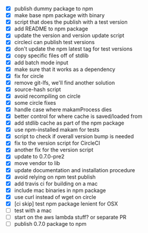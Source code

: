 - [x] publish dummy package to npm
- [x] make base npm package with binary
- [x] script that does the publish with a test version
- [x] add README to npm package
- [x] update the version and version update script
- [x] circleci can publish test versions
- [x] don't update the npm latest tag for test versions
- [x] copy specific files off of stdlib
- [x] add batch mode input
- [x] make sure that it works as a dependency
- [x] fix for circle
- [x] remove git-lfs, we'll find another solution
- [x] source-hash script
- [x] avoid recompiling on circle
- [x] some circle fixes
- [x] handle case where makamProcess dies
- [x] better control for where cache is saved/loaded from
- [x] add stdlib cache as part of the npm package
- [x] use npm-installed makam for tests
- [x] script to check if overall version bump is needed
- [x] fix to the version script for CircleCI
- [x] another fix for the version script
- [x] update to 0.7.0-pre2
- [x] move vendor to lib
- [x] update documentation and installation procedure
- [x] avoid relying on npm test publish
- [x] add travis ci for building on a mac
- [x] include mac binaries in npm package
- [x] use curl instead of wget on circle
- [x] [ci skip] test npm package lenient for OSX
- [ ] test with a mac
- [ ] start on the aws lambda stuff? or separate PR
- [ ] publish 0.7.0 package to npm
